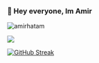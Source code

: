 ### 👋 Hey everyone, Im Amir 

<p align="left"> <img src="https://komarev.com/ghpvc/?username=amirhatam&label=Profile%20views&color=0e75b6&style=flat" alt="amirhatam" /> </p>

![](https://komarev.com/ghpvc/?username=amirhatam&style=for-the-badge)

[![GitHub Streak](https://github-readme-streak-stats.herokuapp.com?user=amirhatam&theme=ocean-gradient)](https://git.io/streak-stats)
<!--
**amirhatam/amirhatam** is a ✨ _special_ ✨ repository because its `README.md` (this file) appears on your GitHub profile.

Here are some ideas to get you started:

- 🔭 I’m currently working on ...
- 🌱 I’m currently learning ...
- 👯 I’m looking to collaborate on ...
- 🤔 I’m looking for help with ...
- 💬 Ask me about ...
- 📫 How to reach me: ...
- 😄 Pronouns: ...
- ⚡ Fun fact: ...
-->
